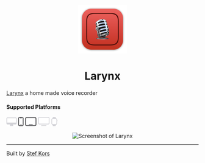 <p align="center">
  <img src="Larynx/Assets.xcassets/AppIcon.appiconset/mac512.png" height="128">
  <h1 align="center">Larynx</h1>
</p>

[Larynx](https://github.com/StefKors/Larynx) a home made voice recorder

#### Supported Platforms
<p align="left">
<picture>
  <source media="(prefers-color-scheme: dark)" srcset="Images/macos-active.svg">
  <source media="(prefers-color-scheme: light)" srcset="Images/macos.svg">
  <img alt="macos" src="Images/macos.svg" height="24">
</picture>

<picture>
  <source media="(prefers-color-scheme: dark)" srcset="Images/ios.svg">
  <source media="(prefers-color-scheme: light)" srcset="Images/ios-active.svg">
  <img alt="macos" src="Images/ios-active.svg" height="24">
</picture>

<picture>
  <source media="(prefers-color-scheme: dark)" srcset="Images/ipados.svg">
  <source media="(prefers-color-scheme: light)" srcset="Images/ipados-active.svg">
  <img alt="macos" src="Images/ipados-active.svg" height="24">
</picture>

<picture>
  <source media="(prefers-color-scheme: dark)" srcset="Images/tvos-active.svg">
  <source media="(prefers-color-scheme: light)" srcset="Images/tvos.svg">
  <img alt="macos" src="Images/tvos.svg" height="24">
</picture>

<picture>
  <source media="(prefers-color-scheme: dark)" srcset="Images/watchos-active.svg">
  <source media="(prefers-color-scheme: light)" srcset="Images/watchos.svg">
  <img alt="macos" src="Images/watchos.svg" height="24">
</picture>
</p>

<p align="center">
<img alt="Screenshot of Larynx" width="400" src="Images/animation.gif">
</p>

-------


Built by [Stef Kors](https://stefkors.com)
